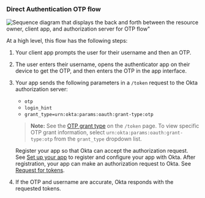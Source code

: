 ### Direct Authentication OTP flow

<div class="three-quarter">

![Sequence diagram that displays the back and forth between the resource owner, client app, and authorization server for OTP flow"](/img/authorization/oauth-otp-grant-flow.png)

</div>

<!-- Source for image. Generated using http://www.plantuml.com/plantuml/uml/

skinparam monochrome true
actor "User" as user
participant "Client App (Your App)" as client
participant "Authorization Server (Okta)" as okta

autonumber "<b>#."
client -> user: Prompts user for username and OTP
user -> client: Enters username and OTP
client -> okta: Sends `otp`, username (`login_hint`), `grant_type` in `/token` request
okta -> client: Sends access token (optionally refresh token)

-->

At a high level, this flow has the following steps:

1. Your client app prompts the user for their username and then an OTP.
1. The user enters their username, opens the authenticator app on their device to get the OTP, and then enters the OTP in the app interface.
1. Your app sends the following parameters in a `/token` request to the Okta authorization server:
    * `otp`
    * `login_hint`
    * `grant_type=urn:okta:params:oauth:grant-type:otp`

    >**Note:** See the [OTP grant type](https://developer.okta.com/docs/api/openapi/okta-oauth/oauth/tag/OrgAS/#tag/OrgAS/operation/token) on the `/token` page. To view specific OTP grant information, select `urn:okta:params:oauth:grant-type:otp` from the `grant_type` dropdown list.

    Register your app so that Okta can accept the authorization request. See [Set up your app](#set-up-your-app) to register and configure your app with Okta. After registration, your app can make an authorization request to Okta. See [Request for tokens](#request-for-tokens).

1. If the OTP and username are accurate, Okta responds with the requested tokens.
